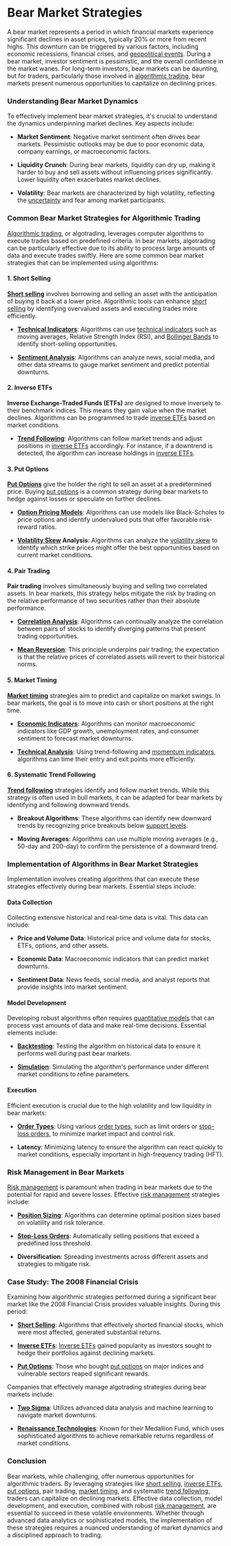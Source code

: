 # Bear Market Strategies

A bear market represents a period in which financial markets experience significant declines in asset prices, typically 20% or more from recent highs. This downturn can be triggered by various factors, including economic recessions, financial crises, and [geopolitical events](../g/geopolitical_events.md). During a bear market, investor sentiment is pessimistic, and the overall confidence in the market wanes. For long-term investors, bear markets can be daunting, but for traders, particularly those involved in [algorithmic trading](../a/algorithmic_trading.md), bear markets present numerous opportunities to capitalize on declining prices.

### Understanding Bear Market Dynamics

To effectively implement bear market strategies, it's crucial to understand the dynamics underpinning market declines. Key aspects include:

- **Market Sentiment**: Negative market sentiment often drives bear markets. Pessimistic outlooks may be due to poor economic data, company earnings, or macroeconomic factors.

- **Liquidity Crunch**: During bear markets, liquidity can dry up, making it harder to buy and sell assets without influencing prices significantly. Lower liquidity often exacerbates market declines.

- **Volatility**: Bear markets are characterized by high volatility, reflecting the [uncertainty](../u/uncertainty_in_trading.md) and fear among market participants.

### Common Bear Market Strategies for Algorithmic Trading

[Algorithmic trading](../a/algorithmic_trading.md), or algotrading, leverages computer algorithms to execute trades based on predefined criteria. In bear markets, algotrading can be particularly effective due to its ability to process large amounts of data and execute trades swiftly. Here are some common bear market strategies that can be implemented using algorithms:

#### 1. Short Selling

**[Short selling](../s/short_selling.md)** involves borrowing and selling an asset with the anticipation of buying it back at a lower price. Algorithmic tools can enhance [short selling](../s/short_selling.md) by identifying overvalued assets and executing trades more efficiently.

- **[Technical Indicators](../t/technical_indicators.md)**: Algorithms can use [technical indicators](../t/technical_indicators.md) such as moving averages, Relative Strength Index (RSI), and [Bollinger Bands](../b/bollinger_bands.md) to identify short-selling opportunities.
  
- **[Sentiment Analysis](../s/sentiment_analysis.md)**: Algorithms can analyze news, social media, and other data streams to gauge market sentiment and predict potential downturns.

#### 2. Inverse ETFs

**Inverse Exchange-Traded Funds (ETFs)** are designed to move inversely to their benchmark indices. This means they gain value when the market declines. Algorithms can be programmed to trade [inverse ETFs](../i/inverse_etfs.md) based on market conditions.

- **[Trend Following](../t/trend_following.md)**: Algorithms can follow market trends and adjust positions in [inverse ETFs](../i/inverse_etfs.md) accordingly. For instance, if a downtrend is detected, the algorithm can increase holdings in [inverse ETFs](../i/inverse_etfs.md).

#### 3. Put Options

**[Put Options](../p/put_options.md)** give the holder the right to sell an asset at a predetermined price. Buying [put options](../p/put_options.md) is a common strategy during bear markets to hedge against losses or speculate on further declines.

- **[Option Pricing Models](../o/option_pricing_models.md)**: Algorithms can use models like Black-Scholes to price options and identify undervalued puts that offer favorable risk-reward ratios.
  
- **[Volatility Skew](../v/volatility_skew.md) Analysis**: Algorithms can analyze the [volatility skew](../v/volatility_skew.md) to identify which strike prices might offer the best opportunities based on current market conditions.

#### 4. Pair Trading

**Pair trading** involves simultaneously buying and selling two correlated assets. In bear markets, this strategy helps mitigate the risk by trading on the relative performance of two securities rather than their absolute performance.

- **[Correlation Analysis](../c/correlation_analysis.md)**: Algorithms can continually analyze the correlation between pairs of stocks to identify diverging patterns that present trading opportunities.
  
- **[Mean Reversion](../m/mean_reversion.md)**: This principle underpins pair trading; the expectation is that the relative prices of correlated assets will revert to their historical norms.

#### 5. Market Timing

**[Market timing](../m/market_timing.md)** strategies aim to predict and capitalize on market swings. In bear markets, the goal is to move into cash or short positions at the right time.

- **[Economic Indicators](../e/economic_indicators.md)**: Algorithms can monitor macroeconomic indicators like GDP growth, unemployment rates, and consumer sentiment to forecast market downturns.

- **[Technical Analysis](../t/technical_analysis.md)**: Using trend-following and [momentum indicators](../m/momentum_indicators.md), algorithms can time their entry and exit points more efficiently.

#### 6. Systematic Trend Following

**[Trend following](../t/trend_following.md)** strategies identify and follow market trends. While this strategy is often used in bull markets, it can be adapted for bear markets by identifying and following downward trends.

- **Breakout Algorithms**: These algorithms can identify new downward trends by recognizing price breakouts below [support levels](../s/support_levels.md).

- **Moving Averages**: Algorithms can use multiple moving averages (e.g., 50-day and 200-day) to confirm the persistence of a downward trend.

### Implementation of Algorithms in Bear Market Strategies

Implementation involves creating algorithms that can execute these strategies effectively during bear markets. Essential steps include:

#### Data Collection

Collecting extensive historical and real-time data is vital. This data can include:

- **Price and Volume Data**: Historical price and volume data for stocks, ETFs, options, and other assets.
  
- **Economic Data**: Macroeconomic indicators that can predict market downturns.

- **Sentiment Data**: News feeds, social media, and analyst reports that provide insights into market sentiment.

#### Model Development

Developing robust algorithms often requires [quantitative models](../q/quantitative_models.md) that can process vast amounts of data and make real-time decisions. Essential elements include:

- **[Backtesting](../b/backtesting.md)**: Testing the algorithm on historical data to ensure it performs well during past bear markets.

- **[Simulation](../s/simulation_in_trading.md)**: Simulating the algorithm's performance under different market conditions to refine parameters.

#### Execution

Efficient execution is crucial due to the high volatility and low liquidity in bear markets:

- **[Order Types](../o/order_types_in_trading.md)**: Using various [order types](../o/order_types_in_trading.md), such as limit orders or [stop-loss orders](../s/stop-loss_orders.md), to minimize market impact and control risk.

- **Latency**: Minimizing latency to ensure the algorithm can react quickly to market conditions, especially important in high-frequency trading (HFT).

### Risk Management in Bear Markets

[Risk management](../r/risk_management.md) is paramount when trading in bear markets due to the potential for rapid and severe losses. Effective [risk management](../r/risk_management.md) strategies include:

- **[Position Sizing](../p/position_sizing.md)**: Algorithms can determine optimal position sizes based on volatility and risk tolerance.

- **[Stop-Loss Orders](../s/stop-loss_orders.md)**: Automatically selling positions that exceed a predefined loss threshold.

- **Diversification**: Spreading investments across different assets and strategies to mitigate risk.

### Case Study: The 2008 Financial Crisis

Examining how algorithmic strategies performed during a significant bear market like the 2008 Financial Crisis provides valuable insights. During this period:

- **[Short Selling](../s/short_selling.md)**: Algorithms that effectively shorted financial stocks, which were most affected, generated substantial returns.
  
- **[Inverse ETFs](../i/inverse_etfs.md)**: [Inverse ETFs](../i/inverse_etfs.md) gained popularity as investors sought to hedge their portfolios against declining markets.

- **[Put Options](../p/put_options.md)**: Those who bought [put options](../p/put_options.md) on major indices and vulnerable sectors reaped significant rewards.

Companies that effectively manage algotrading strategies during bear markets include:

- **[Two Sigma](https://www.twosigma.com/)**: Utilizes advanced data analysis and machine learning to navigate market downturns.
  
- **[Renaissance Technologies](https://www.rentec.com/)**: Known for their Medallion Fund, which uses sophisticated algorithms to achieve remarkable returns regardless of market conditions.

### Conclusion

Bear markets, while challenging, offer numerous opportunities for algorithmic traders. By leveraging strategies like [short selling](../s/short_selling.md), [inverse ETFs](../i/inverse_etfs.md), [put options](../p/put_options.md), pair trading, [market timing](../m/market_timing.md), and systematic [trend following](../t/trend_following.md), traders can capitalize on declining markets. Effective data collection, model development, and execution, combined with robust [risk management](../r/risk_management.md), are essential to succeed in these volatile environments. Whether through advanced data analytics or sophisticated models, the implementation of these strategies requires a nuanced understanding of market dynamics and a disciplined approach to trading.